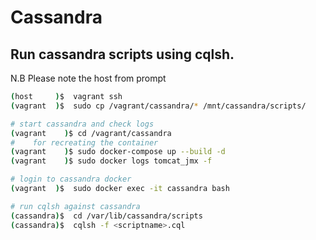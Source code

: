 # Cassandra

## Run cassandra scripts using cqlsh. 
N.B Please note the host from prompt
    
```bash
(host     )$  vagrant ssh 
(vagrant  )$  sudo cp /vagrant/cassandra/* /mnt/cassandra/scripts/

# start cassandra and check logs
(vagrant    )$ cd /vagrant/cassandra
#    for recreating the container
(vagrant    )$ sudo docker-compose up --build -d
(vagrant    )$ sudo docker logs tomcat_jmx -f

# login to cassandra docker
(vagrant  )$  sudo docker exec -it cassandra bash

# run cqlsh against cassandra
(cassandra)$  cd /var/lib/cassandra/scripts
(cassandra)$  cqlsh -f <scriptname>.cql
```

    
